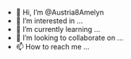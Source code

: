 - 👋 Hi, I’m @Austria8Amelyn
- 👀 I’m interested in ...
- 🌱 I’m currently learning ...
- 💞️ I’m looking to collaborate on ...
- 📫 How to reach me ...

<!---
Austria8Amelyn/Austria8Amelyn is a ✨ special ✨ repository because its `README.md` (this file) appears on your GitHub profile.
You can click the Preview link to take a look at your changes.
--->

